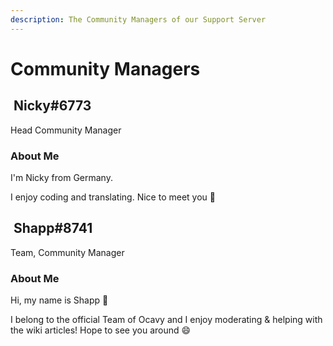 ```yaml
---
description: The Community Managers of our Support Server
---
```


# Community Managers

## <img src="https://cdn.discordapp.com/avatars/729343563401265193/009ddbb31824dca131de2d433b1d2ddb.png" alt="" data-size="line"> Nicky#6773

Head Community Manager

### About Me

I'm Nicky from Germany.

I enjoy coding and translating. Nice to meet you 👋

## <img src="https://cdn.discordapp.com/embed/avatars/1.png" alt="" data-size="line"> Shapp#8741

Team, Community Manager

### About Me

Hi, my name is Shapp 👋

I belong to the official Team of Ocavy and I enjoy moderating & helping with the wiki articles! Hope to see you around 😄
